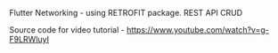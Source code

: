Flutter Networking - using RETROFIT package.
REST API CRUD

Source code for video tutorial - https://www.youtube.com/watch?v=g-F9LRWluyI
